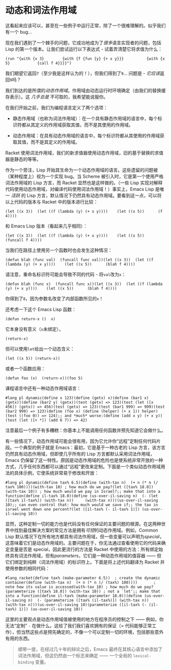 # 动态和词法作用域

这看起来应该可以，甚至在一些例子中运行正常，除了一个很难理解的。似乎我们有一个 bug...

现在我们遇到了一个棘手的问题，它成功地成为了*很多*语言实现者的问题，包括 Lisp 的第一个版本。让我们尝试运行以下表达式 - 试着弄清楚它将求值为什么：

```
(run "{with {x 3}        {with {f {fun {y} {+ x y}}}          {with {x 5}            {call f 4}}}}")
```

我们期望它返回`7`（至少我是这样认为的！），但我们得到了`9`... 问题是 - *它应该*返回`9`吗？

我们到达的是所谓的*动态作用域*。作用域由动态运行时环境确定（由我们的替换缓存表示）。这 *几乎总是* 不可取的，我希望能说服你。

在我们开始之前，我们为编程语言定义了两个选项：

+   静态作用域（也称为词法作用域）：在一个具有静态作用域的语言中，每个标识符都从其定义的作用域获取其值，而不是其使用的作用域。

+   动态作用域：在具有动态作用域的语言中，每个标识符都从其使用的作用域获取其值，而不是其定义的作用域。

Racket 使用词法作用域，我们的新求值器使用动态作用域，旧的基于替换的求值器是静态的等等。

作为一个旁注，Lisp 开始其生命为一个动态作用域的语言。这些遗留的问题被（某种程度上）视为一个实现 bug。当 Scheme 被引入时，它是第一个使用严格词法作用域的 Lisp 方言，而 Racket 显然也是这样做的。（一些 Lisp 实现对解释代码使用动态作用域，对编译代码使用词法作用域！）事实上，Emacs Lisp 是唯一 *活跃* 的 Lisp 方言，默认情况下仍然具有动态作用域。要看到这一点，可以将以上代码的版本与 Racket 中的版本进行比较：

```
(let ((x 3))  (let ((f (lambda (y) (+ x y))))    (let ((x 5))      (f 4))))
```

和 Emacs Lisp 版本（看起来几乎相同）：

```
(let ((x 3))  (let ((f (lambda (y) (+ x y))))    (let ((x 5))      (funcall f 4))))
```

当我们在路径上使用另一个函数时也会发生这种情况：

```
(defun blah (func val)  (funcall func val))(let ((x 3))  (let ((f (lambda (y) (+ x y))))    (let ((x 5))      (blah f 4))))
```

请注意，重命名标识符可能会导致不同的代码 - 将`val`改为`x`：

```
(defun blah (func x)  (funcall func x))(let ((x 3))  (let ((f (lambda (y) (+ x y))))    (let ((x 5))      (blah f 4))))
```

你得到了`8`，因为参数名改变了内部函数所见的`x`！

还考虑一下这个 Emacs Lisp 函数：

```
(defun return-x ()  x)
```

它本身没有意义（`x`未绑定），

```
(return-x)
```

但可以使用`let`给出一个动态含义：

```
(let ((x 5)) (return-x))
```

或者一个函数应用：

```
(defun foo (x)  (return-x))(foo 5)
```

课程语言中还有一种动态作用域语言：

```
#lang pl dynamic(define x 123)(define (getx) x)(define (bar1 x) (getx))(define (bar2 y) (getx))(test (getx) => 123)(test (let ([x 456]) (getx)) => 456)(test (getx) => 123)(test (bar1 999) => 999)(test (bar2 999) => 123)(define (foo x) (define (helper) (+ x 1)) helper)(test ((foo 0)) => 124);; and *much* worse:(define (add x y) (+ x y))(test (let ([+ *]) (add 6 7)) => 42)
```

注意最后一个例子有多糟糕：你基本上不能调用任何函数并预先知道它会做什么。

有一些情况下，动态作用域可能会很有用，因为它允许你“远程”定制任何代码片段。一个典型的例子就是 Emacs：最初，它是基于一种古老的 Lisp 方言，该方言仍然具有动态作用域，但即使几乎所有的 Lisp 方言都默认采用词法作用域，Emacs 仍保留了这一特性。原因是动态作用域的危险也是使系统非常开放的一种方式，几乎任何东西都可以通过“远程”更改来定制。下面是一个类似动态作用域用法的具体示例，它使系统非常易于修改和开放：

```
#lang pl dynamic(define tax% 6.5)(define (with-tax n)  (+ n (* n (/ tax% 100))))(with-tax 10) ; how much do we pay?(let ([tax% 18.0]) (with-tax 10)) ; how much would we pay in Israel?;; make that into a function(define il-tax% 18.0)(define (us-over-il-saving n)  (- (let ([tax% il-tax%]) (with-tax n))     (with-tax n)))(us-over-il-saving 10);; can even control that: how much would we save if;; the tax in israel went down one percent?(let ([il-tax% (- il-tax% 1)]) (us-over-il-saving 10))
```

显然，这种定制一切的能力也是代码没有任何保证的主要问题的根源。在这两种世界中找到最佳解决方案的常见方法是拥有*可控*的动态作用域。例如，Common Lisp 默认情况下在所有地方都具有词法作用域，但一些变量可以声明为*special*，这意味着它们是动态作用域的。主要问题在于，你无法通过查看使用它的代码来确定变量是否是 special，因此更流行的方法是 Racket 中使用的方法：所有绑定始终具有词法作用域，但有*parameters*，它们是一种动态作用域的值容器 —— 但它们绑定到纯粹（词法作用域）的标识符上。下面是将上述代码翻译为 Racket 并使用参数的相同代码：

```
#lang racket(define tax% (make-parameter 6.5))  ; create the dynamic container(define (with-tax n)  (+ n (* n (/ (tax%) 100))))       ; note how its value is accessed(with-tax 10) ; how much do we pay?(parameterize ([tax% 18.0]) (with-tax 10)) ; not a `let';; make that into a function(define il-tax% (make-parameter 18.0))(define (us-over-il-saving n)  (- (parameterize ([tax% (il-tax%)]) (with-tax n))     (with-tax n)))(us-over-il-saving 10)(parameterize ([il-tax% (- (il-tax%) 1)]) (us-over-il-saving 10))
```

这里的主要观点是动态作用域值被使用的地方在程序员的控制之下 —— 例如，你无法“定制” `-` 在做什么。这给了我们我们喜欢拥有的保证（= 代码能够正常工作），但当然这些点是预先确定的，不像一个可以定制一切的环境，包括那些意外有用的东西。

> 顺带一提，在经过几十年的辩论之后，Emacs 最终在其核心语言中添加了词法作用域，但这仍然由一个标志来确定 —— 一个全局的 `lexical-binding` 变量。
